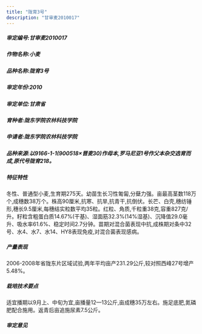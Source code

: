 ```yaml
---
title: "陇育3号"
description: "甘审麦2010017"
---
```

##### 审定编号:甘审麦2010017

##### 作物名称:小麦

##### 品种名称:陇育3号

##### 审定年份:2010

##### 审定单位:甘肃省

##### 育种者:陇东学院农林科技学院

##### 申请者:陇东学院农林科技学院

##### 品种来源:以9166-1-1(900518×晋麦30)作母本,罗马尼亚1号作父本杂交选育而成,原代号陇育218。

##### 特征特性
冬性、普通型小麦,生育期275天。幼苗生长习性匍匐,分蘖力强。亩最高茎数118万个,成穗数38万个。株高90厘米,抗寒、抗旱,抗青干,抗倒伏。长芒、白壳,穗纺锤形,穗长9.5厘米,每穗结实粒数平均35粒。红粒、角质,千粒重38克,容重827克/升。籽粒含粗蛋白质14.67%(干基)、湿面筋32.3%(14%湿基)、沉降值29.0毫升、吸水率61.6%、稳定时间2.7分钟。苗期对混合菌表现中抗,成株期对条中32号、水4、水7、水14、HY8表现免疫,对混合菌表现感病。

##### 产量表现
2006-2008年省陇东片区域试验,两年平均亩产231.29公斤,较对照西峰27号增产5.48%。

##### 栽培技术要点
适宜播期以9月上、中旬为宜,亩播量12—13公斤,亩成穗35万左右。施足底肥,氮磷肥配合施用。返青后亩追施尿素7.5公斤。

##### 审定意见

